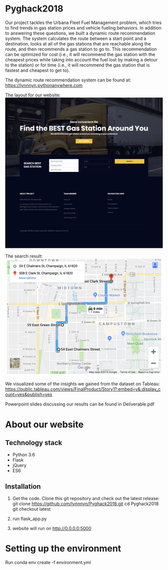 # Pyghack2018
Our project tackles the Urbana Fleet Fuel Management problem, which tries to find trends in gas station prices and vehicle fueling behaviors. In addition to answering these questions, we built a dynamic route recommendation system. The system calculates the route between a start point and a destination, looks at all of the gas stations that are reachable along the route, and then recommends a gas station to go to. This recommendation can be optimized for cost (i.e., it will recommend the gas station with the cheapest prices while taking into account the fuel lost by making a detour to the station) or for time (i.e., it will recommend the gas station that is fastest and cheapest to get to). 

The dynamic route recommendation system can be found at: https://lynnnyn.pythonanywhere.com

The layout for our website:
![alt text](https://github.com/lynnnyn/Pyghack2018/blob/master/screencapture-lynnnyn-pythonanywhere-2018-10-19-11_46_24.png)

The search result:
![alt text](https://github.com/lynnnyn/Pyghack2018/blob/master/Screen%20Shot%202018-10-19%20at%2011.49.54%20AM.png)

We visualized some of the insights we gained from the dataset on Tableau: 
https://public.tableau.com/views/FinalProduct/Story1?:embed=y&:display_count=yes&publish=yes

Powerpoint slides discussing our results can be found in Deliverable.pdf
# About our website
## Technology stack
* Python 3.6
* Flask
* jQuery
* ES6
## Installation
1. Get the code. Clone this git repository and check out the latest release:
git clone https://github.com/lynnnyn/Pyghack2018.git
cd Pyghack2018
git checkout latest

2. run flask_app.py

3. website will run on http://0.0.0.0:5000

# Setting up the environment 
Run 
conda env create -f environment.yml

